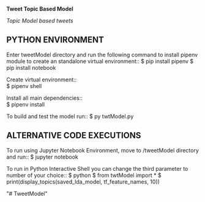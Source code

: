 **Tweet Topic Based Model**

*Topic Model based tweets*


PYTHON ENVIRONMENT
------------------
Enter tweetModel directory and run the following command to install pipenv module to create an standalone virtual environment::
    $ pip install pipenv
    $ pip install notebook

Create virtual environment::    
    $ pipenv shell

Install all main dependencies::   
    $ pipenv install

To build and test the model run::
    $ py twtModel.py

ALTERNATIVE CODE EXECUTIONS
---------------------------

To run using Jupyter Notebook Environment, move to /tweetModel directory and run::
    $ jupyter notebook 

To run in Python Interactive Shell you can change the third parameter to number of your choice::
    $ python
    $ from twtModel import *
    $ print(display_topics(saved_lda_model, tf_feature_names, 10))




"# TweetModel" 
